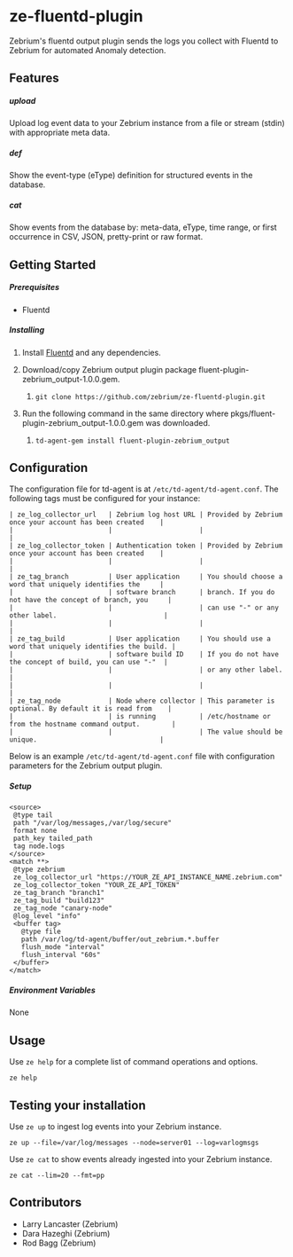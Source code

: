 # ze-fluentd-plugin
Zebrium's fluentd output plugin sends the logs you collect with Fluentd to Zebrium for automated Anomaly detection.
## Features
##### upload
Upload log event data to your Zebrium instance from a file or stream (stdin) with appropriate meta data.
##### def
Show the event-type (eType) definition for structured events in the database.
##### cat
Show events from the database by: meta-data, eType, time range, or first occurrence in CSV, JSON, pretty-print or raw format.
## Getting Started
##### Prerequisites
* Fluentd
##### Installing
1. Install [Fluentd](https://www.fluentd.org/download) and any dependencies.

2. Download/copy Zebrium output plugin package fluent-plugin-zebrium_output-1.0.0.gem.
   1. `git clone https://github.com/zebrium/ze-fluentd-plugin.git`
3. Run the following command in the same directory where pkgs/fluent-plugin-zebrium_output-1.0.0.gem was downloaded.
   1. `td-agent-gem install fluent-plugin-zebrium_output`
## Configuration
The configuration file for td-agent is at `/etc/td-agent/td-agent.conf`.
The following tags must be configured for your instance:
```
| ze_log_collector_url   | Zebrium log host URL | Provided by Zebrium once your account has been created    |
|                        |                      |                                                           |
| ze_log_collector_token | Authentication token | Provided by Zebrium once your account has been created    |
|                        |                      |                                                           |
| ze_tag_branch          | User application     | You should choose a word that uniquely identifies the     |
|                        | software branch      | branch. If you do not have the concept of branch, you     |
|                        |                      | can use "-" or any other label.                           |
|                        |                      |                                                           |
| ze_tag_build           | User application     | You should use a word that uniquely identifies the build. |
|                        | software build ID    | If you do not have the concept of build, you can use "-"  |
|                        |                      | or any other label.                                       |
|                        |                      |                                                           |
| ze_tag_node            | Node where collector | This parameter is optional. By default it is read from    |
|                        | is running           | /etc/hostname or from the hostname command output.        |
|                        |                      | The value should be unique.                               |
```

Below is an example `/etc/td-agent/td-agent.conf` file with configuration parameters for the Zebrium output plugin. 
##### Setup
```
<source>
 @type tail
 path "/var/log/messages,/var/log/secure"
 format none
 path_key tailed_path
 tag node.logs
</source>
<match **>
 @type zebrium
 ze_log_collector_url "https://YOUR_ZE_API_INSTANCE_NAME.zebrium.com"
 ze_log_collector_token "YOUR_ZE_API_TOKEN"
 ze_tag_branch "branch1"
 ze_tag_build "build123"
 ze_tag_node "canary-node"
 @log_level "info"
 <buffer tag>
   @type file
   path /var/log/td-agent/buffer/out_zebrium.*.buffer
   flush_mode "interval"
   flush_interval "60s"
 </buffer>
</match>
```
##### Environment Variables
None
## Usage
Use `ze help` for a complete list of command operations and options.
```
ze help
```
## Testing your installation
Use `ze up` to ingest log events into your Zebrium instance.
```
ze up --file=/var/log/messages --node=server01 --log=varlogmsgs
```
Use `ze cat` to show events already ingested into your Zebrium instance.
```
ze cat --lim=20 --fmt=pp
```
## Contributors
* Larry Lancaster (Zebrium)
* Dara Hazeghi (Zebrium)
* Rod Bagg (Zebrium)
